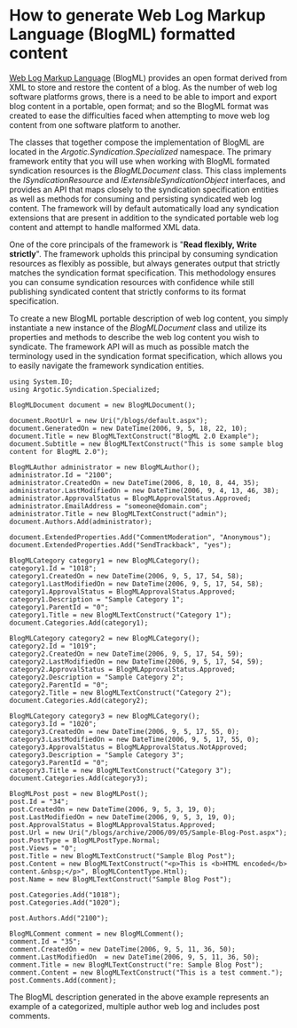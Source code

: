 # How to generate Web Log Markup Language (BlogML) formatted content

[Web Log Markup Language](http://blogml.org/) (BlogML) provides an open format derived from XML to store and restore the content of a blog. As the number of web log software platforms grows, there is a need to be able to import and export blog content in a portable, open format; and so the BlogML format was created to ease the difficulties faced when attempting to move web log content from one software platform to another.

The classes that together compose the implementation of BlogML are located in the _Argotic.Syndication.Specialized_ namespace. The primary framework entity that you will use when working with BlogML formated syndication resources is the _BlogMLDocument_ class. This class implements the _ISyndicationResource_ and _IExtensibleSyndicationObject_ interfaces, and provides an API that maps closely to the syndication specification entities as well as methods for consuming and persisting syndicated web log content. The framework will by default automatically load any syndication extensions that are present in addition to the syndicated portable web log content and attempt to handle malformed XML data.

One of the core principals of the framework is "**Read flexibly, Write strictly**". The framework upholds this principal by consuming syndication resources as flexibly as possible, but always generates output that strictly matches the syndication format specification. This methodology ensures you can consume syndication resources with confidence while still publishing syndicated content that strictly conforms to its format specification.

To create a new BlogML portable description of web log content, you simply instantiate a new instance of the _BlogMLDocument_ class and utilize its properties and methods to describe the web log content you wish to syndicate. The framework API will as much as possible match the terminology used in the syndication format specification, which allows you to easily navigate the framework syndication entities.

	using System.IO;
	using Argotic.Syndication.Specialized;

	BlogMLDocument document = new BlogMLDocument();

	document.RootUrl = new Uri("/blogs/default.aspx");
	document.GeneratedOn = new DateTime(2006, 9, 5, 18, 22, 10);
	document.Title = new BlogMLTextConstruct("BlogML 2.0 Example");
	document.Subtitle = new BlogMLTextConstruct("This is some sample blog content for BlogML 2.0");

	BlogMLAuthor administrator = new BlogMLAuthor();
	administrator.Id = "2100";
	administrator.CreatedOn = new DateTime(2006, 8, 10, 8, 44, 35);
	administrator.LastModifiedOn = new DateTime(2006, 9, 4, 13, 46, 38);
	administrator.ApprovalStatus = BlogMLApprovalStatus.Approved;
	administrator.EmailAddress = "someone@domain.com";
	administrator.Title = new BlogMLTextConstruct("admin");
	document.Authors.Add(administrator);

	document.ExtendedProperties.Add("CommentModeration", "Anonymous");
	document.ExtendedProperties.Add("SendTrackback", "yes");

	BlogMLCategory category1 = new BlogMLCategory();
	category1.Id = "1018";
	category1.CreatedOn = new DateTime(2006, 9, 5, 17, 54, 58);
	category1.LastModifiedOn = new DateTime(2006, 9, 5, 17, 54, 58);
	category1.ApprovalStatus = BlogMLApprovalStatus.Approved;
	category1.Description = "Sample Category 1";
	category1.ParentId = "0";
	category1.Title = new BlogMLTextConstruct("Category 1");
	document.Categories.Add(category1);

	BlogMLCategory category2 = new BlogMLCategory();
	category2.Id = "1019";
	category2.CreatedOn = new DateTime(2006, 9, 5, 17, 54, 59);
	category2.LastModifiedOn = new DateTime(2006, 9, 5, 17, 54, 59);
	category2.ApprovalStatus = BlogMLApprovalStatus.Approved;
	category2.Description = "Sample Category 2";
	category2.ParentId = "0";
	category2.Title = new BlogMLTextConstruct("Category 2");
	document.Categories.Add(category2);

	BlogMLCategory category3 = new BlogMLCategory();
	category3.Id = "1020";
	category3.CreatedOn = new DateTime(2006, 9, 5, 17, 55, 0);
	category3.LastModifiedOn = new DateTime(2006, 9, 5, 17, 55, 0);
	category3.ApprovalStatus = BlogMLApprovalStatus.NotApproved;
	category3.Description = "Sample Category 3";
	category3.ParentId = "0";
	category3.Title = new BlogMLTextConstruct("Category 3");
	document.Categories.Add(category3);

	BlogMLPost post = new BlogMLPost();
	post.Id = "34";
	post.CreatedOn = new DateTime(2006, 9, 5, 3, 19, 0);
	post.LastModifiedOn = new DateTime(2006, 9, 5, 3, 19, 0);
	post.ApprovalStatus = BlogMLApprovalStatus.Approved;
	post.Url = new Uri("/blogs/archive/2006/09/05/Sample-Blog-Post.aspx");
	post.PostType = BlogMLPostType.Normal;
	post.Views = "0";
	post.Title = new BlogMLTextConstruct("Sample Blog Post");
	post.Content = new BlogMLTextConstruct("<p>This is <b>HTML encoded</b> content.&nbsp;</p>", BlogMLContentType.Html);
	post.Name = new BlogMLTextConstruct("Sample Blog Post");

	post.Categories.Add("1018");
	post.Categories.Add("1020");

	post.Authors.Add("2100");

	BlogMLComment comment = new BlogMLComment();
	comment.Id = "35";
	comment.CreatedOn = new DateTime(2006, 9, 5, 11, 36, 50);
	comment.LastModifiedOn  = new DateTime(2006, 9, 5, 11, 36, 50);
	comment.Title = new BlogMLTextConstruct("re: Sample Blog Post");
	comment.Content = new BlogMLTextConstruct("This is a test comment.");
	post.Comments.Add(comment);

The BlogML description generated in the above example represents an example of a categorized, multiple author web log and includes post comments.